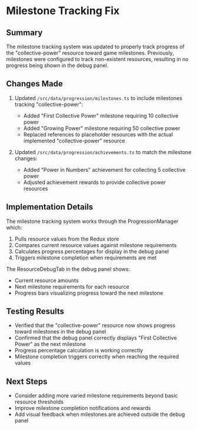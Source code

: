 # Milestone Tracking Fix

## Summary
The milestone tracking system was updated to properly track progress of the "collective-power" resource toward game milestones. Previously, milestones were configured to track non-existent resources, resulting in no progress being shown in the debug panel.

## Changes Made
1. Updated `/src/data/progression/milestones.ts` to include milestones tracking "collective-power":
   - Added "First Collective Power" milestone requiring 10 collective power
   - Added "Growing Power" milestone requiring 50 collective power
   - Replaced references to placeholder resources with the actual implemented "collective-power" resource

2. Updated `/src/data/progression/achievements.ts` to match the milestone changes:
   - Added "Power in Numbers" achievement for collecting 5 collective power
   - Adjusted achievement rewards to provide collective power resources

## Implementation Details
The milestone tracking system works through the ProgressionManager which:
1. Pulls resource values from the Redux store
2. Compares current resource values against milestone requirements
3. Calculates progress percentages for display in the debug panel
4. Triggers milestone completion when requirements are met

The ResourceDebugTab in the debug panel shows:
- Current resource amounts
- Next milestone requirements for each resource
- Progress bars visualizing progress toward the next milestone

## Testing Results
- Verified that the "collective-power" resource now shows progress toward milestones in the debug panel
- Confirmed that the debug panel correctly displays "First Collective Power" as the next milestone
- Progress percentage calculation is working correctly
- Milestone completion triggers correctly when reaching the required values

## Next Steps
- Consider adding more varied milestone requirements beyond basic resource thresholds
- Improve milestone completion notifications and rewards
- Add visual feedback when milestones are achieved outside the debug panel